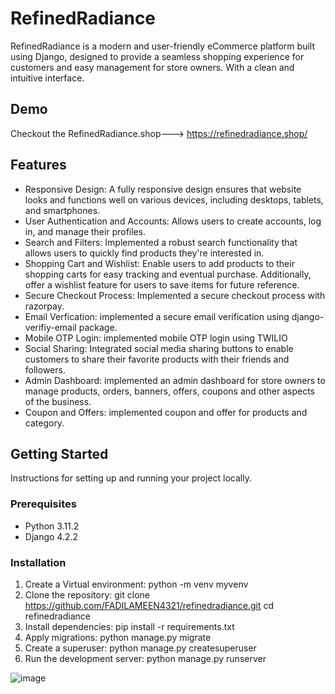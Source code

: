 # RefinedRadiance

RefinedRadiance is a modern and user-friendly eCommerce platform built using Django, designed to provide a seamless shopping experience for customers and easy management for store owners. With a clean and intuitive interface.

## Demo
Checkout the RefinedRadiance.shop---> https://refinedradiance.shop/

## Features
- Responsive Design: A fully responsive design ensures that website looks and functions well on various devices, including desktops, tablets, and smartphones.
- User Authentication and Accounts: Allows users to create accounts, log in, and manage their profiles.
- Search and Filters: Implemented a robust search functionality that allows users to quickly find products they're interested in.
- Shopping Cart and Wishlist: Enable users to add products to their shopping carts for easy tracking and eventual purchase. Additionally, offer a wishlist feature for users to save items for future reference.
- Secure Checkout Process: Implemented a secure checkout process with razorpay.
- Email Verfication: implemented a secure email verification using django-verifiy-email package.
- Mobile OTP Login: implemented mobile OTP login using TWILIO
- Social Sharing: Integrated social media sharing buttons to enable customers to share their favorite products with their friends and followers.
- Admin Dashboard: implemented an admin dashboard for store owners to manage products, orders, banners, offers, coupons and other aspects of the business.
- Coupon and Offers: implemented coupon and offer for products and category.

 ## Getting Started

Instructions for setting up and running your project locally.

### Prerequisites
- Python 3.11.2
- Django 4.2.2

### Installation
1. Create a Virtual environment: python -m venv myvenv
2. Clone the repository:
   git clone https://github.com/FADILAMEEN4321/refinedradiance.git
   cd refinedradiance
3. Install dependencies: pip install -r requirements.txt
4. Apply migrations: python manage.py migrate
5. Create a superuser: python manage.py createsuperuser
6. Run the development server: python manage.py runserver


![image](https://github.com/FADILAMEEN4321/refinedradiance/assets/129923924/e20b62ce-5422-4ec1-9ada-6fa8874bcc9d)





   

